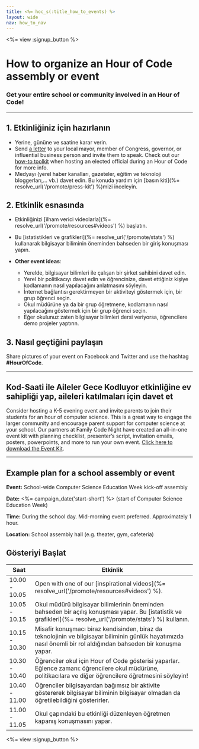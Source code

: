 ```yaml
---
title: <%= hoc_s(:title_how_to_events) %>
layout: wide
nav: how_to_nav
---
```

<%= view :signup_button %>

# How to organize an Hour of Code assembly or event

### Get your entire school or community involved in an Hour of Code!

* * *

## 1. Etkinliğiniz için hazırlanın

- Yerine, gününe ve saatine karar verin.
- Send [a letter](https://hourofcode.com/promote/resources#sample-emails) to your local mayor, member of Congress, governor, or influential business person and invite them to speak. Check out our [how-to toolkit](%=localized_file('/files/elected-official.pdf')%) when hosting an elected official during an Hour of Code for more info.
- Medyayı (yerel haber kanalları, gazeteler, eğitim ve teknoloji bloggerları,... vb.) davet edin. Bu konuda yardım için [basın kiti](%= resolve_url('/promote/press-kit') %)mizi inceleyin.

## 2. Etkinlik esnasında

- Etkinliğinizi [ilham verici videolarla](%= resolve_url('/promote/resources#videos') %) başlatın.
- Bu [istatistikleri ve grafikleri](%= resolve_url('/promote/stats') %) kullanarak bilgisayar biliminin öneminden bahseden bir giriş konuşması yapın.   
      
    
- **Other event ideas**: 
    - Yerelde, bilgisayar bilimleri ile çalışan bir şirket sahibini davet edin.
    - Yerel bir politikacıyı davet edin ve öğrencinize, davet ettiğiniz kişiye kodlamanın nasıl yapılacağını anlatmasını söyleyin.
    - İnternet bağlantısı gerektirmeyen bir aktiviteyi göstermek için, bir grup öğrenci seçin.
    - Okul müdürüne ya da bir grup öğretmene, kodlamanın nasıl yapılacağını göstermek için bir grup öğrenci seçin.
    - Eğer okulunuz zaten bilgisayar bilimleri dersi veriyorsa, öğrencilere demo projeler yaptırın.

## 3. Nasıl geçtiğini paylaşın

Share pictures of your event on Facebook and Twitter and use the hashtag **#HourOfCode**.

* * *

## Kod-Saati ile Aileler Gece Kodluyor etkinliğine ev sahipliği yap, aileleri katılmaları için davet et

Consider hosting a K-5 evening event and invite parents to join their students for an hour of computer science. This is a great way to engage the larger community and encourage parent support for computer science at your school. Our partners at Family Code Night have created an all-in-one event kit with planning checklist, presenter’s script, invitation emails, posters, powerpoints, and more to run your own event. [Click here to download the Event Kit](http://www.familycodenight.org/DownloadCodeDotOrg.html).

* * *

## Example plan for a school assembly or event

**Event:** School-wide Computer Science Education Week kick-off assembly

**Date:** <%= campaign_date('start-short') %> (start of Computer Science Education Week)

**Time:** During the school day. Mid-morning event preferred. Approximately 1 hour.

**Location:** School assembly hall (e.g. theater, gym, cafeteria)

## Gösteriyi Başlat

| Saat          | Etkinlik                                                                                                                                                          |
| ------------- | ----------------------------------------------------------------------------------------------------------------------------------------------------------------- |
| 10.00 - 10.05 | Open with one of our [inspirational videos](%= resolve_url('/promote/resources#videos') %).                                                                       |
| 10.05 - 10.15 | Okul müdürü bilgisayar bilimlerinin öneminden bahseden bir açılış konuşması yapar. Bu [istatistik ve grafikleri](%= resolve_url('/promote/stats') %) kullanın.    |
| 10.15 - 10.30 | Misafir konuşmacı biraz kendisinden, biraz da teknolojinin ve bilgisayar biliminin günlük hayatımızda nasıl önemli bir rol aldığından bahseden bir konuşma yapar. |
| 10.30 - 10.40 | Öğrenciler okul için Hour of Code gösterisi yaparlar. Eğlence zamanı: öğrencilere okul müdürüne, politikacılara ve diğer öğrencilere öğretmesini söyleyin!        |
| 10.40 - 11.00 | Öğrenciler bilgisayardan bağımsız bir aktivite göstererek bilgisayar biliminin bilgisayar olmadan da öğretilebildiğini gösterirler.                               |
| 11.00 - 11.05 | Okul çapındaki bu etkinliği düzenleyen öğretmen kapanış konuşmasını yapar.                                                                                        |

<%= view :signup_button %>